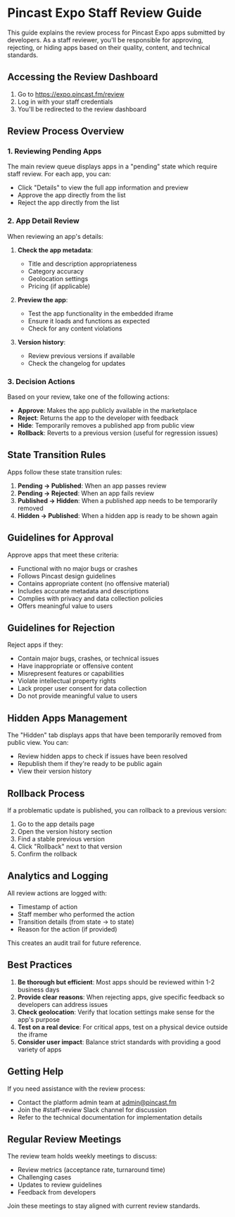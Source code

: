 # Pincast Expo Staff Review Guide

This guide explains the review process for Pincast Expo apps submitted by developers. As a staff reviewer, you'll be responsible for approving, rejecting, or hiding apps based on their quality, content, and technical standards.

## Accessing the Review Dashboard

1. Go to https://expo.pincast.fm/review
2. Log in with your staff credentials
3. You'll be redirected to the review dashboard

## Review Process Overview

### 1. Reviewing Pending Apps

The main review queue displays apps in a "pending" state which require staff review. For each app, you can:

- Click "Details" to view the full app information and preview
- Approve the app directly from the list
- Reject the app directly from the list

### 2. App Detail Review

When reviewing an app's details:

1. **Check the app metadata**:
   - Title and description appropriateness
   - Category accuracy
   - Geolocation settings
   - Pricing (if applicable)

2. **Preview the app**:
   - Test the app functionality in the embedded iframe
   - Ensure it loads and functions as expected
   - Check for any content violations

3. **Version history**:
   - Review previous versions if available
   - Check the changelog for updates

### 3. Decision Actions

Based on your review, take one of the following actions:

- **Approve**: Makes the app publicly available in the marketplace
- **Reject**: Returns the app to the developer with feedback
- **Hide**: Temporarily removes a published app from public view
- **Rollback**: Reverts to a previous version (useful for regression issues)

## State Transition Rules

Apps follow these state transition rules:

1. **Pending → Published**: When an app passes review
2. **Pending → Rejected**: When an app fails review
3. **Published → Hidden**: When a published app needs to be temporarily removed
4. **Hidden → Published**: When a hidden app is ready to be shown again

## Guidelines for Approval

Approve apps that meet these criteria:

- Functional with no major bugs or crashes
- Follows Pincast design guidelines
- Contains appropriate content (no offensive material)
- Includes accurate metadata and descriptions
- Complies with privacy and data collection policies
- Offers meaningful value to users

## Guidelines for Rejection

Reject apps if they:

- Contain major bugs, crashes, or technical issues
- Have inappropriate or offensive content
- Misrepresent features or capabilities
- Violate intellectual property rights
- Lack proper user consent for data collection
- Do not provide meaningful value to users

## Hidden Apps Management

The "Hidden" tab displays apps that have been temporarily removed from public view. You can:

- Review hidden apps to check if issues have been resolved
- Republish them if they're ready to be public again
- View their version history

## Rollback Process

If a problematic update is published, you can rollback to a previous version:

1. Go to the app details page
2. Open the version history section
3. Find a stable previous version
4. Click "Rollback" next to that version
5. Confirm the rollback

## Analytics and Logging

All review actions are logged with:

- Timestamp of action
- Staff member who performed the action
- Transition details (from state → to state)
- Reason for the action (if provided)

This creates an audit trail for future reference.

## Best Practices

1. **Be thorough but efficient**: Most apps should be reviewed within 1-2 business days
2. **Provide clear reasons**: When rejecting apps, give specific feedback so developers can address issues
3. **Check geolocation**: Verify that location settings make sense for the app's purpose
4. **Test on a real device**: For critical apps, test on a physical device outside the iframe
5. **Consider user impact**: Balance strict standards with providing a good variety of apps

## Getting Help

If you need assistance with the review process:

- Contact the platform admin team at admin@pincast.fm
- Join the #staff-review Slack channel for discussion
- Refer to the technical documentation for implementation details

## Regular Review Meetings

The review team holds weekly meetings to discuss:

- Review metrics (acceptance rate, turnaround time)
- Challenging cases
- Updates to review guidelines
- Feedback from developers

Join these meetings to stay aligned with current review standards.